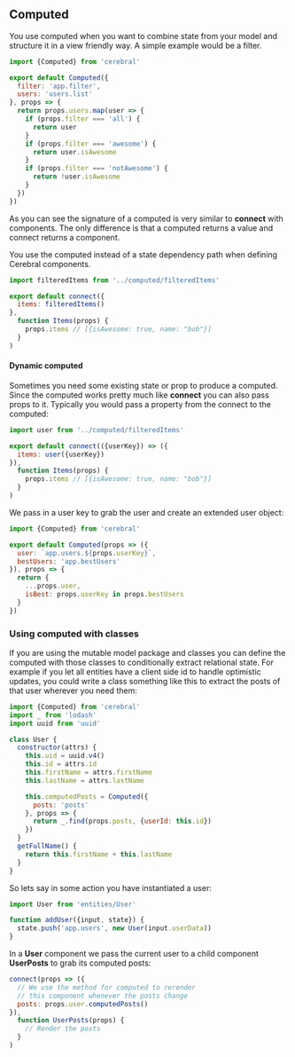 ## Computed

You use computed when you want to combine state from your model and structure it in a view friendly way. A simple example would be a filter.

```javascript
import {Computed} from 'cerebral'

export default Computed({
  filter: 'app.filter',
  users: 'users.list'
}, props => {
  return props.users.map(user => {
    if (props.filter === 'all') {
      return user
    }
    if (props.filter === 'awesome') {
      return user.isAwesome
    }
    if (props.filter === 'notAwesome') {
      return !user.isAwesome
    }
  })
})
```
As you can see the signature of a computed is very similar to **connect** with components. The only difference is that a computed returns a value and connect returns a component.

You use the computed instead of a state dependency path when defining Cerebral components.

```javascript
import filteredItems from '../computed/filteredItems'

export default connect({
  items: filteredItems()
},
  function Items(props) {
    props.items // [{isAwesome: true, name: "bob"}]
  }
)
```

#### Dynamic computed
Sometimes you need some existing state or prop to produce a computed. Since the computed works pretty much like **connect** you can also pass props to it. Typically you would pass a property from the connect to the computed:

```javascript
import user from '../computed/filteredItems'

export default connect(({userKey}) => ({
  items: user({userKey})
}),
  function Items(props) {
    props.items // [{isAwesome: true, name: "bob"}]
  }
)
```

We pass in a user key to grab the user and create an extended user object:

```javascript
import {Computed} from 'cerebral'

export default Computed(props => ({
  user: `app.users.${props.userKey}`,
  bestUsers: 'app.bestUsers'
}), props => {
  return {
    ...props.user,
    isBest: props.userKey in props.bestUsers
  }
})
```

### Using computed with classes
If you are using the mutable model package and classes you can define the computed with those classes to conditionally extract relational state. For example if you let all entities have a client side id to handle optimistic updates, you could write a class something like this to extract the posts of that user wherever you need them:

```javascript
import {Computed} from 'cerebral'
import _ from 'lodash'
import uuid from 'uuid'

class User {
  constructor(attrs) {
    this.uid = uuid.v4()
    this.id = attrs.id
    this.firstName = attrs.firstName
    this.lastName = attrs.lastName

    this.computedPosts = Computed({
      posts: 'posts'
    }, props => {
      return _.find(props.posts, {userId: this.id})
    })
  }
  getFullName() {
    return this.firstName + this.lastName
  }
}
```

So lets say in some action you have instantiated a user:

```javascript
import User from 'entities/User'

function addUser({input, state}) {
  state.push('app.users', new User(input.userData))  
}
```


In a **User** component we pass the current user to a child component **UserPosts** to grab its computed posts:

```javascript
connect(props => ({
  // We use the method for computed to rerender
  // this component whenever the posts change
  posts: props.user.computedPosts()
}),
  function UserPosts(props) {
    // Render the posts
  }
)
```
